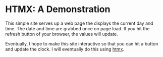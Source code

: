 # HTMX: A Demonstration

This simple site serves up a web page the displays the current day and time. The date and time are grabbed once on page load. If you hit the refresh button of your browser, the values will update.

Eventually, I hope to make this site interactive so that you can hit a button and update the clock. I will eventually do this using [htmx](https://htmx.org).